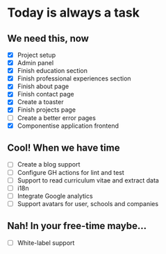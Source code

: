 # Today is always a task

## We need this, now

- [x] Project setup
- [x] Admin panel
- [x] Finish education section
- [x] Finish professional experiences section
- [x] Finish about page
- [x] Finish contact page
- [x] Create a toaster
- [x] Finish projects page
- [ ] Create a better error pages
- [x] Componentise application frontend

## Cool! When we have time

- [ ] Create a blog support
- [ ] Configure GH actions for lint and test
- [ ] Support to read curriculum vitae and extract data
- [ ] i18n
- [ ] Integrate Google analytics
- [ ] Support avatars for user, schools and companies

## Nah! In your free-time maybe...

- [ ] White-label support
